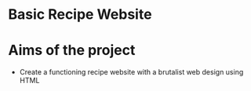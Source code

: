 # Basic Recipe Website
# Aims of the project
* Create a functioning recipe website with a brutalist web design using HTML 

